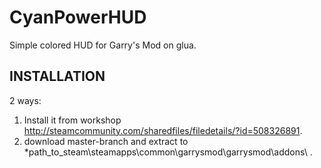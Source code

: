 # CyanPowerHUD
Simple colored HUD for Garry's Mod on glua.

## INSTALLATION
2 ways:
1. Install it from workshop http://steamcommunity.com/sharedfiles/filedetails/?id=508326891.
2. download master-branch and extract to *path_to_steam\steamapps\common\garrysmod\garrysmod\addons\ .
